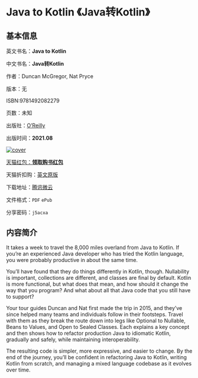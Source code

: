 # Java to Kotlin 《Java转Kotlin》

## 基本信息

英文书名：**Java to Kotlin**

中文书名：**Java转Kotlin**

作者：Duncan McGregor, Nat Pryce

版本：无

ISBN:9781492082279

页数：未知

出版社：[O’Reilly](https://www.oreilly.com/library/view/java-to-kotlin/9781492082262/)

出版时间：**2021.08**

<a title="点击购买正版纸质图书" target="_blank" href="https://s.click.taobao.com/sZk5qXu">
<img :src="$withBase('/images/java_to_kotlin.jpg')" alt="cover">
</>

天猫红包：[**领取购书红包**](https://s.click.taobao.com/Tga5qXu)

天猫折扣购：[英文原版](https://s.click.taobao.com/sZk5qXu)

下载地址：[腾讯微云](https://share.weiyun.com/VjjeZ4h3)

文件格式：`PDF` `ePub`

分享密码：`j5acxa`

## 内容简介

It takes a week to travel the 8,000 miles overland from Java to Kotlin. If you’re an experienced Java developer who has tried the Kotlin language, you were probably productive in about the same time.

You’ll have found that they do things differently in Kotlin, though. Nullability is important, collections are different, and classes are final by default. Kotlin is more functional, but what does that mean, and how should it change the way that you program? And what about all that Java code that you still have to support?

Your tour guides Duncan and Nat first made the trip in 2015, and they’ve since helped many teams and individuals follow in their footsteps. Travel with them as they break the route down into legs like Optional to Nullable, Beans to Values, and Open to Sealed Classes. Each explains a key concept and then shows how to refactor production Java to idiomatic Kotlin, gradually and safely, while maintaining interoperability.

The resulting code is simpler, more expressive, and easier to change. By the end of the journey, you’ll be confident in refactoring Java to Kotlin, writing Kotlin from scratch, and managing a mixed language codebase as it evolves over time.